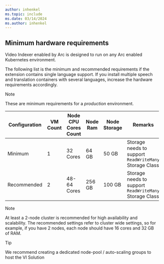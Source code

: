 ```yaml
---
author: inhenkel
ms.topic: include
ms.date: 03/14/2024
ms.author: inhenkel
---
```


## Minimum hardware requirements

Video Indexer enabled by Arc is designed to run on any Arc enabled Kubernetes environment.

The following list is the minimum and recommended requirements if the extension contains single language support. If you install multiple speech and translation containers with several languages, increase the hardware requirements accordingly.

>[!NOTE]
> These are minimum requirements for a *production* environment.

| Configuration | VM Count | Node CPU Cores Count  | Node Ram | Node Storage | Remarks
| --- | --- | --- | --- | --- | --- |
| Minimum | 1 | 32 Cores | 64 GB | 50 GB | Storage needs to support `ReadWriteMany` Storage Class |
| Recommended | 2 | 48-64 Cores | 256 GB | 100 GB | Storage needs to support `ReadWriteMany` Storage Class |

> [!Note] 
> At least a 2-node cluster is recommended for high availability and scalability. The recommended settings refer to cluster wide settings, so for example, if you have 2 nodes, each node should have 16 cores and 32 GB of RAM.

> [!TIP] 
> We recommend creating a dedicated node-pool / auto-scaling groups to host the VI Solution
